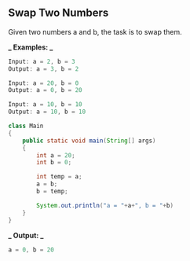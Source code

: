## Swap Two Numbers

Given two numbers a and b, the task is to swap them.

**_ Examples: _**

```java
Input: a = 2, b = 3
Output: a = 3, b = 2

Input: a = 20, b = 0
Output: a = 0, b = 20

Input: a = 10, b = 10
Output: a = 10, b = 10
```

```java
class Main
{
    public static void main(String[] args)
    {
        int a = 20;
        int b = 0;

        int temp = a;
        a = b;
        b = temp;

        System.out.println("a = "+a+", b = "+b)
    }
}
```

**_ Output: _**

```java
a = 0, b = 20
```

